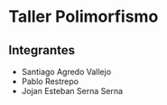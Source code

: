 # Taller Polimorfismo
## Integrantes
* Santiago Agredo Vallejo
* Pablo Restrepo
* Jojan Esteban Serna Serna
